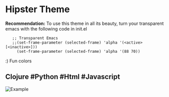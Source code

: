 # Hipster Theme

  **Recommendation:**
        To use this theme in all its beauty, turn your transparent emacs with the following code in init.el
```
   ;; Transparent Emacs
   ;;(set-frame-parameter (selected-frame) 'alpha '(<active> [<inactive>]))
     (set-frame-parameter (selected-frame) 'alpha '(88 70))
```

:) Fun colors
## Clojure #Python #Html #Javascript

![Example](https://raw.githubusercontent.com/xzerocode/hipster-theme/master/Screenshot.png)
